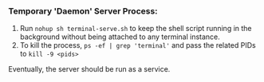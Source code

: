 ### Temporary 'Daemon' Server Process:
1. Run `nohup sh terminal-serve.sh` to keep the shell script running in the background without being attached to any terminal instance.
2. To kill the process, `ps -ef | grep 'terminal'` and pass the related PIDs to `kill -9 <pids>`

Eventually, the server should be run as a service.
